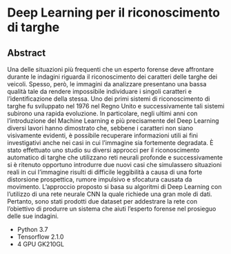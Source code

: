 # **Deep Learning per il riconoscimento di targhe**
## Abstract
Una delle situazioni più frequenti che un esperto forense deve affrontare durante le 
indagini riguarda il riconoscimento dei caratteri delle targhe dei veicoli. Spesso, 
però, le immagini da analizzare presentano una bassa qualità tale da rendere 
impossibile individuare i singoli caratteri e l’identificazione della stessa. 
Uno dei primi sistemi di riconoscimento di targhe fu sviluppato nel 1976 nel Regno 
Unito e successivamente tali sistemi subirono una rapida evoluzione. In particolare, 
negli ultimi anni con l’introduzione del Machine Learning e più precisamente del 
Deep Learning diversi lavori hanno dimostrato che, sebbene i caratteri non siano 
visivamente evidenti, è possibile recuperare informazioni utili ai fini investigativi
anche nei casi in cui l’immagine sia fortemente degradata.
È stato effettuato uno studio su diversi approcci per il riconoscimento automatico di 
targhe che utilizzano reti neurali profonde e successivamente si è ritenuto 
opportuno introdurre due nuovi casi che simulassero situazioni reali in cui 
l’immagine risulti di difficile leggibilità a causa di una forte distorsione prospettica, 
rumore impulsivo e sfocatura causata da movimento. L’approccio proposto si basa 
su algoritmi di Deep Learning con l’utilizzo di una rete neurale CNN la quale richiede 
una gran mole di dati. Pertanto, sono stati prodotti due dataset per addestrare la 
rete con l’obiettivo di produrre un sistema che aiuti l’esperto forense nel prosieguo 
delle sue indagini.



* Python 3.7 
* Tensorflow 2.1.0
* 4 GPU GK210GL


